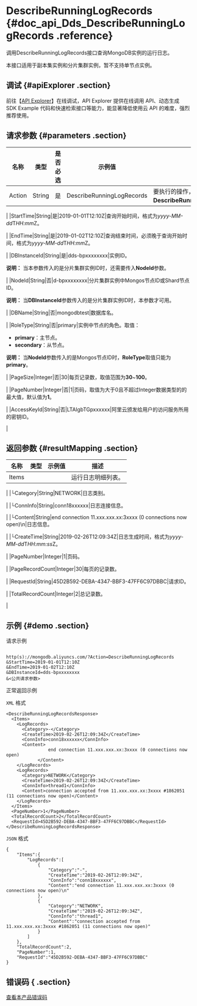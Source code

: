 # DescribeRunningLogRecords {#doc_api_Dds_DescribeRunningLogRecords .reference}

调用DescribeRunningLogRecords接口查询MongoDB实例的运行日志。

本接口适用于副本集实例和分片集群实例，暂不支持单节点实例。

## 调试 {#apiExplorer .section}

前往【[API Explorer](https://api.aliyun.com/#product=Dds&api=DescribeRunningLogRecords)】在线调试，API Explorer 提供在线调用 API、动态生成 SDK Example 代码和快速检索接口等能力，能显著降低使用云 API 的难度，强烈推荐使用。

## 请求参数 {#parameters .section}

|名称|类型|是否必选|示例值|描述|
|--|--|----|---|--|
|Action|String|是|DescribeRunningLogRecords|要执行的操作，取值：**DescribeRunningLogRecords**。

 |
|StartTime|String|是|2019-01-01T12:10Z|查询开始时间，格式为*yyyy-MM-dd*T*HH:mm*Z。

 |
|EndTime|String|是|2019-01-02T12:10Z|查询结束时间，必须晚于查询开始时间，格式为*yyyy-MM-dd*T*HH:mm*Z。

 |
|DBInstanceId|String|是|dds-bpxxxxxxxx|实例ID。

 **说明：** 当本参数传入的是分片集群实例ID时，还需要传入**NodeId**参数。

 |
|NodeId|String|否|d-bpxxxxxxxx|分片集群实例中Mongos节点ID或Shard节点ID。

 **说明：** 当**DBInstanceId**参数传入的是分片集群实例ID时，本参数才可用。

 |
|DBName|String|否|mongodbtest|数据库名。

 |
|RoleType|String|否|primary|实例中节点的角色。取值：

 -   **primary**：主节点。
-   **secondary**：从节点。

 **说明：** 当**NodeId**参数传入的是Mongos节点ID时，**RoleType**取值只能为**primary**。

 |
|PageSize|Integer|否|30|每页记录数，取值范围为**30**~**100**。

 |
|PageNumber|Integer|否|1|页码，取值为大于0且不超过Integer数据类型的的最大值，默认值为**1**。

 |
|AccessKeyId|String|否|LTAIgbTGpxxxxxx|阿里云颁发给用户的访问服务所用的密钥ID。

 |

## 返回参数 {#resultMapping .section}

|名称|类型|示例值|描述|
|--|--|---|--|
|Items| | |运行日志明细列表。

 |
|└Category|String|NETWORK|日志类别。

 |
|└ConnInfo|String|conn18xxxxxx|日志连接信息。

 |
|└Content|String|end connection 11.xxx.xxx.xx:3xxxx \(0 connections now open\)\\n|日志信息。

 |
|└CreateTime|String|2019-02-26T12:09:34Z|日志生成时间，格式为*yyyy-MM-dd*T*HH:mm:ss*Z。

 |
|PageNumber|Integer|1|页码。

 |
|PageRecordCount|Integer|30|每页的记录数。

 |
|RequestId|String|45D2B592-DEBA-4347-BBF3-47FF6C97DBBC|请求ID。

 |
|TotalRecordCount|Integer|2|总记录数。

 |

## 示例 {#demo .section}

请求示例

``` {#request_demo}

http(s)://mongodb.aliyuncs.com/?Action=DescribeRunningLogRecords
&StartTime=2019-01-01T12:10Z
&EndTime=2019-01-02T12:10Z
&DBInstanceId=dds-bpxxxxxxxx
&<公共请求参数>

```

正常返回示例

`XML` 格式

``` {#xml_return_success_demo}
<DescribeRunningLogRecordsResponse>
  <Items>
    <LogRecords>
      <Category>-</Category>
      <CreateTime>2019-02-26T12:09:34Z</CreateTime>
      <ConnInfo>conn18xxxxxx</ConnInfo>
      <Content>
				end connection 11.xxx.xxx.xx:3xxxx (0 connections now open)
			</Content>
    </LogRecords>
    <LogRecords>
      <Category>NETWORK</Category>
      <CreateTime>2019-02-26T12:09:34Z</CreateTime>
      <ConnInfo>thread1</ConnInfo>
      <Content>connection accepted from 11.xxx.xxx.xx:3xxxx #1862051 (11 connections now open)</Content>
    </LogRecords>
  </Items>
  <PageNumber>1</PageNumber>
  <TotalRecordCount>2</TotalRecordCount>
  <RequestId>45D2B592-DEBA-4347-BBF3-47FF6C97DBBC</RequestId>
</DescribeRunningLogRecordsResponse>

```

`JSON` 格式

``` {#json_return_success_demo}
{
	"Items":{
		"LogRecords":[
			{
				"Category":"-",
				"CreateTime":"2019-02-26T12:09:34Z",
				"ConnInfo":"conn18xxxxxx",
				"Content":"end connection 11.xxx.xxx.xx:3xxxx (0 connections now open)\n"
			},
			{
				"Category":"NETWORK",
				"CreateTime":"2019-02-26T12:09:34Z",
				"ConnInfo":"thread1",
				"Content":"connection accepted from 11.xxx.xxx.xx:3xxxx #1862051 (11 connections now open)"
			}
		]
	},
	"TotalRecordCount":2,
	"PageNumber":1,
	"RequestId":"45D2B592-DEBA-4347-BBF3-47FF6C97DBBC"
}
```

## 错误码 { .section}

[查看本产品错误码](https://error-center.aliyun.com/status/product/Dds)

